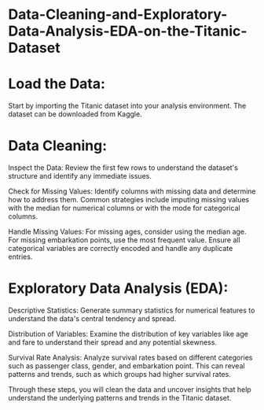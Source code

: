 # Data-Cleaning-and-Exploratory-Data-Analysis-EDA-on-the-Titanic-Dataset

# Load the Data:
Start by importing the Titanic dataset into your analysis environment. The dataset can be downloaded from Kaggle.

# Data Cleaning:

Inspect the Data: Review the first few rows to understand the dataset's structure and identify any immediate issues.

Check for Missing Values: Identify columns with missing data and determine how to address them. Common strategies include imputing missing values with the median for numerical columns or with the mode for categorical columns.

Handle Missing Values: For missing ages, consider using the median age. For missing embarkation points, use the most frequent value. Ensure all categorical variables are correctly encoded and handle any duplicate entries.

# Exploratory Data Analysis (EDA):

Descriptive Statistics: Generate summary statistics for numerical features to understand the data's central tendency and spread.

Distribution of Variables: Examine the distribution of key variables like age and fare to understand their spread and any potential skewness.

Survival Rate Analysis: Analyze survival rates based on different categories such as passenger class, gender, and embarkation point. This can reveal patterns and trends, such as which groups had higher survival rates.

Through these steps, you will clean the data and uncover insights that help understand the underlying patterns and trends in the Titanic dataset.
